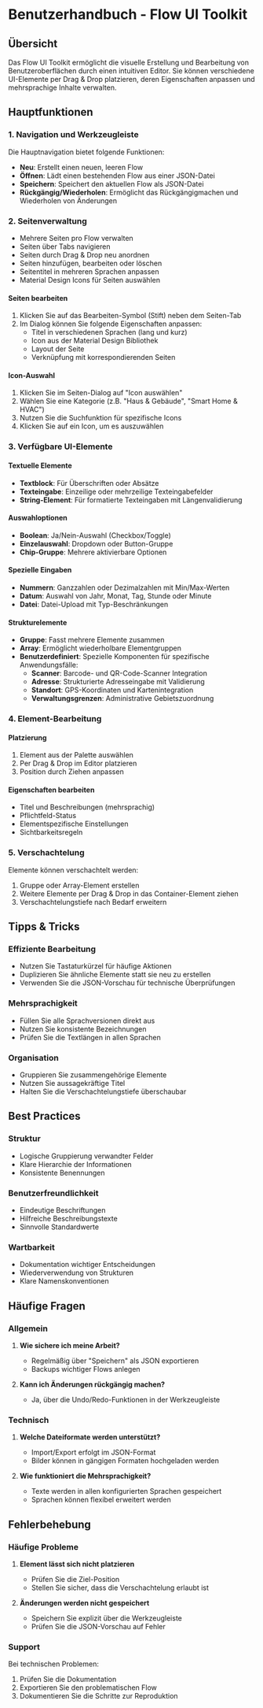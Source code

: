# Benutzerhandbuch - Flow UI Toolkit

## Übersicht

Das Flow UI Toolkit ermöglicht die visuelle Erstellung und Bearbeitung von Benutzeroberflächen durch einen intuitiven Editor. Sie können verschiedene UI-Elemente per Drag & Drop platzieren, deren Eigenschaften anpassen und mehrsprachige Inhalte verwalten.

## Hauptfunktionen

### 1. Navigation und Werkzeugleiste

Die Hauptnavigation bietet folgende Funktionen:
- **Neu**: Erstellt einen neuen, leeren Flow
- **Öffnen**: Lädt einen bestehenden Flow aus einer JSON-Datei
- **Speichern**: Speichert den aktuellen Flow als JSON-Datei
- **Rückgängig/Wiederholen**: Ermöglicht das Rückgängigmachen und Wiederholen von Änderungen

### 2. Seitenverwaltung

- Mehrere Seiten pro Flow verwalten
- Seiten über Tabs navigieren
- Seiten durch Drag & Drop neu anordnen
- Seiten hinzufügen, bearbeiten oder löschen
- Seitentitel in mehreren Sprachen anpassen
- Material Design Icons für Seiten auswählen

#### Seiten bearbeiten
1. Klicken Sie auf das Bearbeiten-Symbol (Stift) neben dem Seiten-Tab
2. Im Dialog können Sie folgende Eigenschaften anpassen:
   - Titel in verschiedenen Sprachen (lang und kurz)
   - Icon aus der Material Design Bibliothek
   - Layout der Seite
   - Verknüpfung mit korrespondierenden Seiten

#### Icon-Auswahl
1. Klicken Sie im Seiten-Dialog auf "Icon auswählen"
2. Wählen Sie eine Kategorie (z.B. "Haus & Gebäude", "Smart Home & HVAC")
3. Nutzen Sie die Suchfunktion für spezifische Icons
4. Klicken Sie auf ein Icon, um es auszuwählen

### 3. Verfügbare UI-Elemente

#### Textuelle Elemente
- **Textblock**: Für Überschriften oder Absätze
- **Texteingabe**: Einzeilige oder mehrzeilige Texteingabefelder
- **String-Element**: Für formatierte Texteingaben mit Längenvalidierung

#### Auswahloptionen
- **Boolean**: Ja/Nein-Auswahl (Checkbox/Toggle)
- **Einzelauswahl**: Dropdown oder Button-Gruppe
- **Chip-Gruppe**: Mehrere aktivierbare Optionen

#### Spezielle Eingaben
- **Nummern**: Ganzzahlen oder Dezimalzahlen mit Min/Max-Werten
- **Datum**: Auswahl von Jahr, Monat, Tag, Stunde oder Minute
- **Datei**: Datei-Upload mit Typ-Beschränkungen

#### Strukturelemente
- **Gruppe**: Fasst mehrere Elemente zusammen
- **Array**: Ermöglicht wiederholbare Elementgruppen
- **Benutzerdefiniert**: Spezielle Komponenten für spezifische Anwendungsfälle:
  - **Scanner**: Barcode- und QR-Code-Scanner Integration
  - **Adresse**: Strukturierte Adresseingabe mit Validierung
  - **Standort**: GPS-Koordinaten und Kartenintegration
  - **Verwaltungsgrenzen**: Administrative Gebietszuordnung

### 4. Element-Bearbeitung

#### Platzierung
1. Element aus der Palette auswählen
2. Per Drag & Drop im Editor platzieren
3. Position durch Ziehen anpassen

#### Eigenschaften bearbeiten
- Titel und Beschreibungen (mehrsprachig)
- Pflichtfeld-Status
- Elementspezifische Einstellungen
- Sichtbarkeitsregeln

### 5. Verschachtelung

Elemente können verschachtelt werden:
1. Gruppe oder Array-Element erstellen
2. Weitere Elemente per Drag & Drop in das Container-Element ziehen
3. Verschachtelungstiefe nach Bedarf erweitern

## Tipps & Tricks

### Effiziente Bearbeitung
- Nutzen Sie Tastaturkürzel für häufige Aktionen
- Duplizieren Sie ähnliche Elemente statt sie neu zu erstellen
- Verwenden Sie die JSON-Vorschau für technische Überprüfungen

### Mehrsprachigkeit
- Füllen Sie alle Sprachversionen direkt aus
- Nutzen Sie konsistente Bezeichnungen
- Prüfen Sie die Textlängen in allen Sprachen

### Organisation
- Gruppieren Sie zusammengehörige Elemente
- Nutzen Sie aussagekräftige Titel
- Halten Sie die Verschachtelungstiefe überschaubar

## Best Practices

### Struktur
- Logische Gruppierung verwandter Felder
- Klare Hierarchie der Informationen
- Konsistente Benennungen

### Benutzerfreundlichkeit
- Eindeutige Beschriftungen
- Hilfreiche Beschreibungstexte
- Sinnvolle Standardwerte

### Wartbarkeit
- Dokumentation wichtiger Entscheidungen
- Wiederverwendung von Strukturen
- Klare Namenskonventionen

## Häufige Fragen

### Allgemein
1. **Wie sichere ich meine Arbeit?**
   - Regelmäßig über "Speichern" als JSON exportieren
   - Backups wichtiger Flows anlegen

2. **Kann ich Änderungen rückgängig machen?**
   - Ja, über die Undo/Redo-Funktionen in der Werkzeugleiste

### Technisch
1. **Welche Dateiformate werden unterstützt?**
   - Import/Export erfolgt im JSON-Format
   - Bilder können in gängigen Formaten hochgeladen werden

2. **Wie funktioniert die Mehrsprachigkeit?**
   - Texte werden in allen konfigurierten Sprachen gespeichert
   - Sprachen können flexibel erweitert werden

## Fehlerbehebung

### Häufige Probleme

1. **Element lässt sich nicht platzieren**
   - Prüfen Sie die Ziel-Position
   - Stellen Sie sicher, dass die Verschachtelung erlaubt ist

2. **Änderungen werden nicht gespeichert**
   - Speichern Sie explizit über die Werkzeugleiste
   - Prüfen Sie die JSON-Vorschau auf Fehler

### Support

Bei technischen Problemen:
1. Prüfen Sie die Dokumentation
2. Exportieren Sie den problematischen Flow
3. Dokumentieren Sie die Schritte zur Reproduktion
